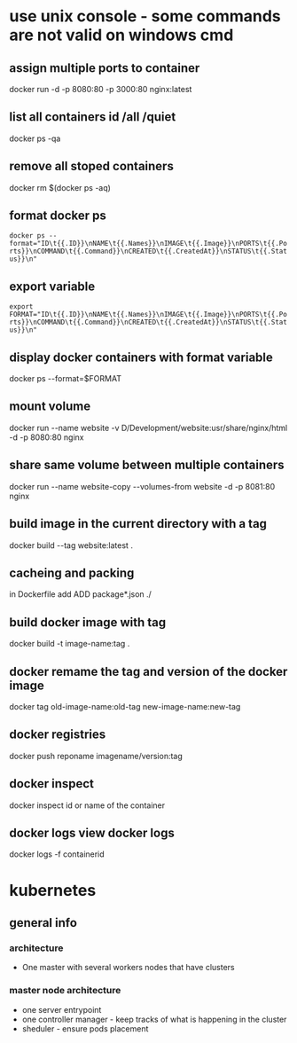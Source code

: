 # use unix console - some commands are not valid on windows cmd

## assign multiple ports to container   
docker run -d -p 8080:80 -p 3000:80 nginx:latest  

## list all containers id /all /quiet    
docker ps -qa 

## remove all stoped containers  
docker rm $(docker ps -aq) 

## format docker ps  
```docker ps --format="ID\t{{.ID}}\nNAME\t{{.Names}}\nIMAGE\t{{.Image}}\nPORTS\t{{.Ports}}\nCOMMAND\t{{.Command}}\nCREATED\t{{.CreatedAt}}\nSTATUS\t{{.Status}}\n" ```

## export variable   
```export FORMAT="ID\t{{.ID}}\nNAME\t{{.Names}}\nIMAGE\t{{.Image}}\nPORTS\t{{.Ports}}\nCOMMAND\t{{.Command}}\nCREATED\t{{.CreatedAt}}\nSTATUS\t{{.Status}}\n"``` 

## display docker containers with format variable  
docker ps --format=$FORMAT

## mount volume  
docker run --name website -v D/Development/website:usr/share/nginx/html -d -p 8080:80 nginx

## share same volume between multiple containers   
docker run --name website-copy --volumes-from website -d -p 8081:80 nginx

## build image in the current directory with a tag
docker build --tag website:latest .

## cacheing and packing
in Dockerfile add ADD package*.json ./

## build docker image with tag
docker build -t image-name:tag .

## docker remame the tag and version of the docker image 
docker tag old-image-name:old-tag new-image-name:new-tag

## docker registries
docker push reponame imagename/version:tag

## docker inspect
docker inspect id or name of the container

## docker logs view docker logs 
docker logs -f containerid

# kubernetes

## general info

### architecture 
- One master with several workers nodes that have clusters

### master node architecture 

- one server entrypoint 
- one controller manager - keep tracks of what is happening in the cluster
- sheduler - ensure pods placement

